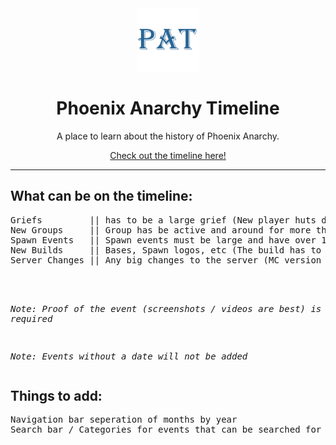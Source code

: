 <div align="center">
  <!-- Logo and Title -->
  <img src="PAT.png" alt="logo" width="20%"/>
  <h1>Phoenix Anarchy Timeline</a></h1>
  <p>A place to learn about the history of Phoenix Anarchy.</p>

  [Check out the timeline here!](https://cqb13.github.io/Phoenix-Anarchy-Timeline/)
</div>

<hr />

<h2>What can be on the timeline:</h2>
<pre>
Griefs         || has to be a large grief (New player huts do not count)
New Groups     || Group has be active and around for more than a week
Spawn Events   || Spawn events must be large and have over 10 players or multiple groups involved
New Builds     || Bases, Spawn logos, etc (The build has to be either large or of great significance)
Server Changes || Any big changes to the server (MC version updates, dupes, host changes, etc)
<br>

*Note: Proof of the event (screenshots / videos are best) is required*

*Note: Events without a date will not be added*
</pre>

<h2>Things to add:</h2>
<pre>
Navigation bar seperation of months by year
Search bar / Categories for events that can be searched for (griefs, group creations, server updates, etc)
</pre>